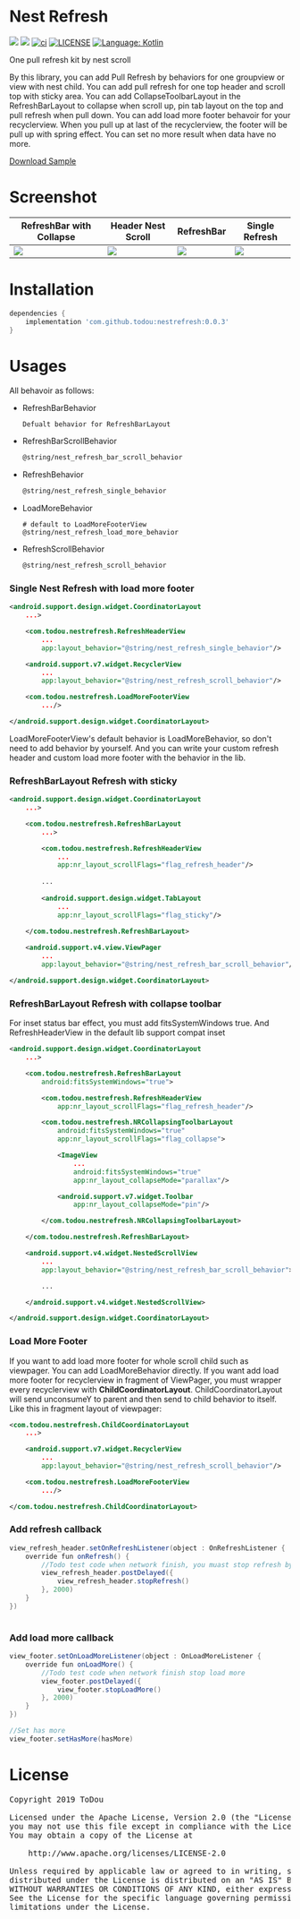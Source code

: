 # Nest Refresh  
[![](https://img.shields.io/bintray/v/todou/maven/nestrefresh.svg)](https://bintray.com/beta/#/todou/maven/nestrefresh?tab=overview)
[![](https://img.shields.io/github/issues-raw/ToDou/nestrefresh.svg)]()
[![ci](https://img.shields.io/circleci/build/github/ToDou/nestrefresh.svg)]()
[![LICENSE](https://img.shields.io/github/license/ToDou/nestrefresh.svg)](https://github.com/ToDou/nestrefresh/blob/master/LICENSE)
[![Language: Kotlin](https://img.shields.io/github/languages/top/ToDou/nestrefresh.svg)](https://github.com/ToDou/nestrefresh/search?l=kotlin) 

One pull refresh kit by nest scroll  

By this library, you can add Pull Refresh by behaviors for one groupview or view with nest child. You can add pull refresh for one top header and scroll top with sticky area. You can add CollapseToolbarLayout in the RefreshBarLayout to collapse when scroll up, pin tab layout on the top and pull refresh when pull down. 
You can add load more footer behavoir for your recyclerview. When you pull up at last of the recyclerview, the footer will be pull up with spring effect. You can set no more result when data have no more.

[Download Sample](https://github.com/ToDou/nestrefresh/releases)

Screenshot
====
|RefreshBar with Collapse|Header Nest Scroll|RefreshBar|Single Refresh|
|---|---|---|---|
|![](/screenshot/nest_refresh_refreshbar_collapse.gif)|![](/screenshot/nest_refresh_header_nest_scroll.gif)|![](/screenshot/nest_refresh_refresh_bar.gif)|![](/screenshot/nest_refresh_single.gif)|

Installation
====
```groovy
dependencies {
    implementation 'com.github.todou:nestrefresh:0.0.3'
}
```
Usages
====
All behavoir as follows:
* RefreshBarBehavior
    ```
    Defualt behavior for RefreshBarLayout
    ```
* RefreshBarScrollBehavior
    ```xml
    @string/nest_refresh_bar_scroll_behavior
    ```
* RefreshBehavior
    ```xml
    @string/nest_refresh_single_behavior
    ```
* LoadMoreBehavior
    ```
    # default to LoadMoreFooterView
    @string/nest_refresh_load_more_behavior
    ```
* RefreshScrollBehavior
    ```xml
    @string/nest_refresh_scroll_behavior
    ```

### Single Nest Refresh with load more footer
```xml
<android.support.design.widget.CoordinatorLayout
    ...>

    <com.todou.nestrefresh.RefreshHeaderView
        ...
        app:layout_behavior="@string/nest_refresh_single_behavior"/>

    <android.support.v7.widget.RecyclerView
        ...
        app:layout_behavior="@string/nest_refresh_scroll_behavior"/>

    <com.todou.nestrefresh.LoadMoreFooterView
        .../>

</android.support.design.widget.CoordinatorLayout>
```
LoadMoreFooterView's default behavior is LoadMoreBehavior, so don't need to add behavior by yourself. And you can write your custom refresh header and custom load more footer with the behavior in the lib.
### RefreshBarLayout Refresh with sticky
```xml
<android.support.design.widget.CoordinatorLayout
    ...>

    <com.todou.nestrefresh.RefreshBarLayout
        ...>

        <com.todou.nestrefresh.RefreshHeaderView
            ...
            app:nr_layout_scrollFlags="flag_refresh_header"/>
 
        ...
        
        <android.support.design.widget.TabLayout
            ...
            app:nr_layout_scrollFlags="flag_sticky"/>
        
    </com.todou.nestrefresh.RefreshBarLayout>

    <android.support.v4.view.ViewPager
        ...
        app:layout_behavior="@string/nest_refresh_bar_scroll_behavior"/>

</android.support.design.widget.CoordinatorLayout>

```
### RefreshBarLayout Refresh with collapse toolbar
For inset status bar effect, you must add fitsSystemWindows true. And RefreshHeaderView in the default lib support compat inset
```xml
<android.support.design.widget.CoordinatorLayout
    ...>

    <com.todou.nestrefresh.RefreshBarLayout
        android:fitsSystemWindows="true">

        <com.todou.nestrefresh.RefreshHeaderView
            app:nr_layout_scrollFlags="flag_refresh_header"/>

        <com.todou.nestrefresh.NRCollapsingToolbarLayout
            android:fitsSystemWindows="true"
            app:nr_layout_scrollFlags="flag_collapse">

            <ImageView
                ...
                android:fitsSystemWindows="true"
                app:nr_layout_collapseMode="parallax"/>

            <android.support.v7.widget.Toolbar
                app:nr_layout_collapseMode="pin"/>

        </com.todou.nestrefresh.NRCollapsingToolbarLayout>

    </com.todou.nestrefresh.RefreshBarLayout>

    <android.support.v4.widget.NestedScrollView
        ...
        app:layout_behavior="@string/nest_refresh_bar_scroll_behavior">

        ...

    </android.support.v4.widget.NestedScrollView>

</android.support.design.widget.CoordinatorLayout>
```
### Load More Footer
If you want to add load more footer for whole scroll child such as viewpager. You can add LoadMoreBehavior directly. If you want add load more footer for recyclerview in fragment of ViewPager, you must wrapper every recyclerview with **ChildCoordinatorLayout**. ChildCoordinatorLayout will send unconsumeY to parent and then send to child behavior to itself.
Like this in fragment layout of viewpager:
```xml
<com.todou.nestrefresh.ChildCoordinatorLayout
    ...>

    <android.support.v7.widget.RecyclerView
        ...
        app:layout_behavior="@string/nest_refresh_scroll_behavior"/>

    <com.todou.nestrefresh.LoadMoreFooterView
        .../>

</com.todou.nestrefresh.ChildCoordinatorLayout>
```
### Add refresh callback
```java
view_refresh_header.setOnRefreshListener(object : OnRefreshListener {
    override fun onRefresh() {
        //Todo test code when network finish, you muast stop refresh by view_refresh_header.stopRefresh()
        view_refresh_header.postDelayed({
            view_refresh_header.stopRefresh()
        }, 2000)
    }
})
        
```
### Add load more callback
```java
view_footer.setOnLoadMoreListener(object : OnLoadMoreListener {
    override fun onLoadMore() {
        //Todo test code when network finish stop load more
        view_footer.postDelayed({
            view_footer.stopLoadMore()
        }, 2000)
    }
})

//Set has more 
view_footer.setHasMore(hasMore)
```
License
====
<pre>
Copyright 2019 ToDou

Licensed under the Apache License, Version 2.0 (the "License");
you may not use this file except in compliance with the License.
You may obtain a copy of the License at

    http://www.apache.org/licenses/LICENSE-2.0

Unless required by applicable law or agreed to in writing, software
distributed under the License is distributed on an "AS IS" BASIS,
WITHOUT WARRANTIES OR CONDITIONS OF ANY KIND, either express or implied.
See the License for the specific language governing permissions and
limitations under the License.
</pre>

